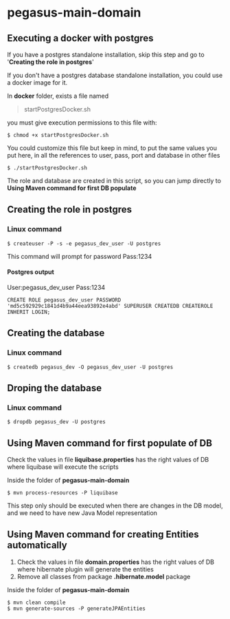 
# pegasus-main-domain

## Executing a docker with postgres

If you have a postgres standalone installation, skip this step and go to '**Creating the role in postgres**'

If you don't have a postgres database standalone installation, you could use a docker image for it.

In **docker** folder, exists a file named

> startPostgresDocker.sh

you must give execution permissions to this file with:

    $ chmod +x startPostgresDocker.sh

You could customize this file but keep in mind, to put the same values you put here, in all the references to user, pass, port and database in other files

    $ ./startPostgresDocker.sh

The role and database are created in this script, so you can jump directly to **Using Maven command for first DB populate**

## Creating the role in postgres

### Linux command

    $ createuser -P -s -e pegasus_dev_user -U postgres

This command will prompt for password
Pass:1234

#### Postgres output

User:pegasus_dev_user
Pass:1234

`CREATE ROLE pegasus_dev_user PASSWORD 'md5c592929c1841d4b9a44eea93892e4abd' SUPERUSER CREATEDB CREATEROLE INHERIT LOGIN;`

## Creating the database

### Linux command

    $ createdb pegasus_dev -O pegasus_dev_user -U postgres

## Droping the database

### Linux command

    $ dropdb pegasus_dev -U postgres

## Using Maven command for first populate of DB

Check the values in file **liquibase.properties** has the right values of DB where liquibase will execute the scripts

Inside the folder of **pegasus-main-domain**

    $ mvn process-resources -P liquibase

This step only should be executed when there are changes in the DB model, and we need to have new Java Model representation

## Using Maven command for creating Entities automatically

1. Check the values in file **domain.properties** has the right values of DB where hibernate plugin will generate the entities
2. Remove all classes from package **.hibernate.model** package

Inside the folder of **pegasus-main-domain**

	$ mvn clean compile 
	$ mvn generate-sources -P generateJPAEntities
